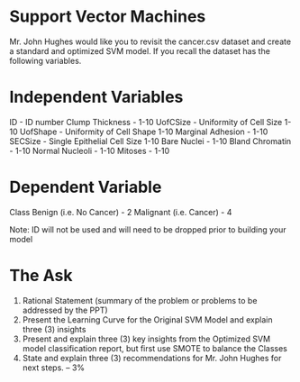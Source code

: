# Support Vector Machines
Mr. John Hughes would like you to revisit the cancer.csv dataset and create a standard and optimized SVM model. If you recall the dataset has the following variables.

# Independent Variables
ID - ID number
Clump Thickness - 1-10
UofCSize - Uniformity of Cell Size 1-10 UofShape - Uniformity of Cell Shape 1-10 Marginal Adhesion - 1-10
SECSize - Single Epithelial Cell Size 1-10 Bare Nuclei - 1-10
Bland Chromatin - 1-10
Normal Nucleoli - 1-10
Mitoses - 1-10

# Dependent Variable
Class 
Benign (i.e. No Cancer) - 2
Malignant (i.e. Cancer) - 4

Note: ID will not be used and will need to be dropped prior to building your model

# The Ask

1. Rational Statement (summary of the problem or problems to be addressed by the PPT)
2. Present the Learning Curve for the Original SVM Model and explain three (3) insights
3. Present and explain three (3) key insights from the Optimized SVM model classification report, but first use SMOTE to balance the Classes
4. State and explain three (3) recommendations for Mr. John Hughes for next steps. – 3%
